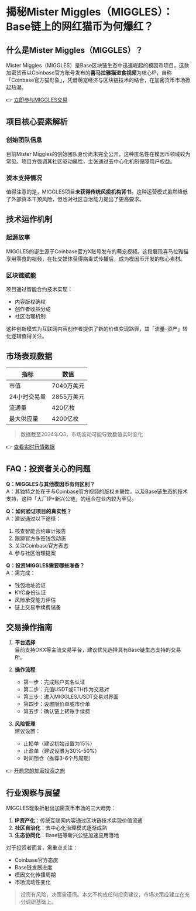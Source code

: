 # 揭秘Mister Miggles（MIGGLES）：Base链上的网红猫币为何爆红？

## 什么是Mister Miggles（MIGGLES）？

Mister Miggles（MIGGLES）是Base区块链生态中迅速崛起的模因币项目。这款加密货币以Coinbase官方账号发布的**喜马拉雅猫进食视频**为核心IP，自称「Coinbase官方猫形象」，凭借萌宠经济与区块链技术的结合，在加密货币市场掀起热潮。

👉 [立即参与MIGGLES交易](https://bit.ly/okx_welcome)

## 项目核心要素解析

### 创始团队信息
目前Mister Miggles的创始团队身份尚未完全公开，这种匿名性在模因币领域较为常见。项目方强调其社区驱动属性，主张通过去中心化机制保障用户权益。

### 资本支持情况
值得注意的是，MIGGLES项目**未获得传统风投机构背书**。这种运营模式虽然降低了外部资本干预风险，但也对社区自治能力提出了更高要求。

## 技术运作机制

### 起源故事
MIGGLES的诞生源于Coinbase官方X账号发布的萌宠视频。这段展现喜马拉雅猫享用零食的视频，在社交媒体获得病毒式传播后，成为模因币开发的核心素材。

### 区块链赋能
项目通过智能合约技术实现：
- 内容版权确权
- 创作者收益分成
- 社区治理机制

这种创新模式为互联网内容创作者提供了新的价值变现路径，其「流量-资产」转化逻辑值得关注。

## 市场表现数据

| 指标         | 数值           |
|--------------|----------------|
| 市值         | 7040万美元     |
| 24小时交易量 | 2855万美元     |
| 流通量       | 420亿枚        |
| 最大供应量   | 4200亿枚       |

> 数据截至2024年Q3，市场波动可能导致数值实时变化

👉 [查看实时行情数据](https://bit.ly/okx_welcome)

## FAQ：投资者关心的问题

**Q：MIGGLES与其他模因币有何区别？**  
A：其独特之处在于与Coinbase官方视频的版权关联性，以及Base链生态的技术支持，这种「大厂IP+新兴公链」的组合在业内较为罕见。

**Q：如何验证项目的真实性？**  
A：建议通过以下途径：
1. 核查智能合约审计报告
2. 跟踪官方多签钱包动态
3. 关注Coinbase官方表态
4. 参与社区治理提案

**Q：投资MIGGLES需要哪些准备？**  
A：需完成：
- 钱包地址验证
- KYC身份认证
- 风险承受能力评估
- 链上交易手续费储备

## 交易操作指南

1. **平台选择**  
   目前支持OKX等主流交易平台，建议优先选择具有Base链生态支持的交易所。

2. **操作流程**  
   - 第一步：完成账户实名认证
   - 第二步：充值USDT或ETH作为交易对
   - 第三步：进入MIGGLES/USDT交易对界面
   - 第四步：设置限价单或市价单
   - 第五步：确认链上转账手续费

3. **风险管理**  
   建议设置：
   - 止损单（建议初始设置为15%）
   - 止盈单（建议设置为30%-50%）
   - 时间锁仓（推荐3-6个月周期）

👉 [开启您的加密投资之旅](https://bit.ly/okx_welcome)

## 行业观察与展望

MIGGLES现象折射出加密货币市场的三大趋势：
1. **IP资产化**：传统互联网内容通过区块链技术实现价值流通
2. **社区自治化**：去中心化治理模式逐渐成熟
3. **生态协同化**：Base链等新兴公链加速应用落地

对于投资者而言，需重点关注：
- Coinbase官方态度
- Base链发展进度
- 模因文化传播周期
- 市场流动性变化

> 投资有风险，决策需谨慎。本文不构成任何投资建议，市场决策应建立在充分调研基础上。